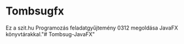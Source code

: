 # Tombsugfx
Ez a szit.hu Programozás feladatgyűjtemény 0312 megoldása JavaFX könyvtárakkal."# Tombsug-JavaFX" 

